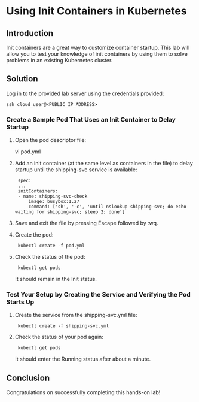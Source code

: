 # **Using Init Containers in Kubernetes**
## **Introduction**
Init containers are a great way to customize container startup. This lab will allow you to test your knowledge of init containers by using them to solve problems in an existing Kubernetes cluster.

## **Solution**
Log in to the provided lab server using the credentials provided:

    ssh cloud_user@<PUBLIC_IP_ADDRESS>
### **Create a Sample Pod That Uses an Init Container to Delay Startup**
1. Open the pod descriptor file:

    vi pod.yml
2. Add an init container (at the same level as containers in the file) to delay startup until the shipping-svc service is available:

        spec:
        ...
        initContainers:
        - name: shipping-svc-check
            image: busybox:1.27
            command: ['sh', '-c', 'until nslookup shipping-svc; do echo waiting for shipping-svc; sleep 2; done']

3. Save and exit the file by pressing Escape followed by :wq.

4. Create the pod:

        kubectl create -f pod.yml
5. Check the status of the pod:

        kubectl get pods
    It should remain in the Init status.

### **Test Your Setup by Creating the Service and Verifying the Pod Starts Up**
1. Create the service from the shipping-svc.yml file:

        kubectl create -f shipping-svc.yml
2. Check the status of your pod again:

        kubectl get pods
    It should enter the Running status after about a minute.

## **Conclusion**
Congratulations on successfully completing this hands-on lab!